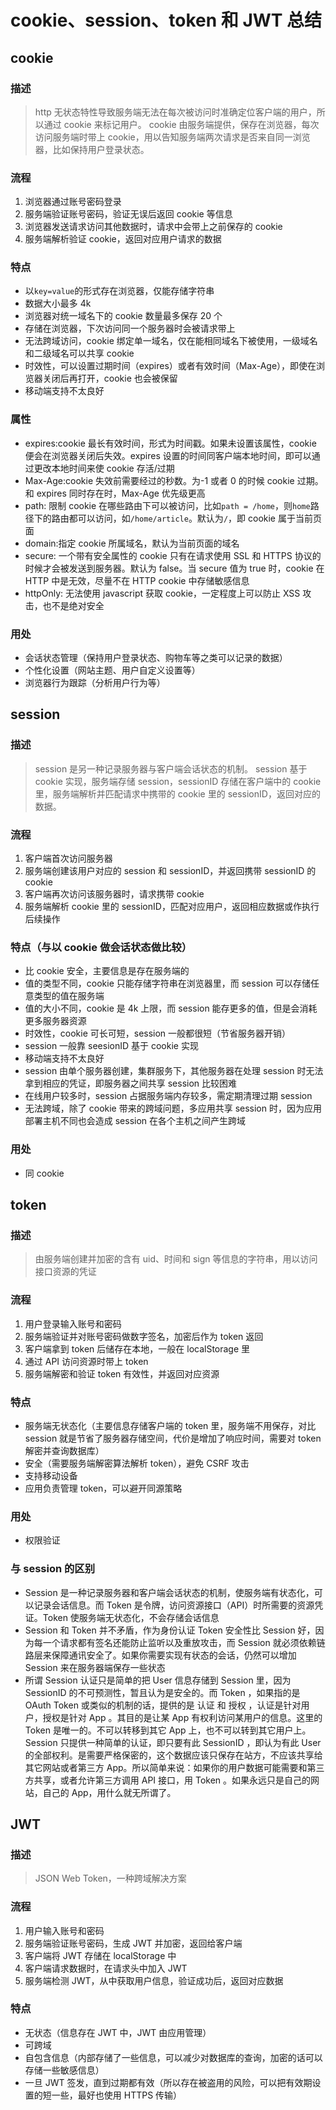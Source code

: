 # cookie、session、token 和 JWT 总结

## cookie

### 描述

> http 无状态特性导致服务端无法在每次被访问时准确定位客户端的用户，所以通过 cookie 来标记用户。
> cookie 由服务端提供，保存在浏览器，每次访问服务端时带上 cookie，用以告知服务端两次请求是否来自同一浏览器，比如保持用户登录状态。

### 流程

1. 浏览器通过账号密码登录
2. 服务端验证账号密码，验证无误后返回 cookie 等信息
3. 浏览器发送请求访问其他数据时，请求中会带上之前保存的 cookie
4. 服务端解析验证 cookie，返回对应用户请求的数据

### 特点

- 以`key=value`的形式存在浏览器，仅能存储字符串
- 数据大小最多 4k
- 浏览器对统一域名下的 cookie 数量最多保存 20 个
- 存储在浏览器，下次访问同一个服务器时会被请求带上
- 无法跨域访问，cookie 绑定单一域名，仅在能相同域名下被使用，一级域名和二级域名可以共享 cookie
- 时效性，可以设置过期时间（expires）或者有效时间（Max-Age），即使在浏览器关闭后再打开，cookie 也会被保留
- 移动端支持不太良好

### 属性

- expires:cookie 最长有效时间，形式为时间戳。如果未设置该属性，cookie 便会在浏览器关闭后失效。expires 设置的时间同客户端本地时间，即可以通过更改本地时间来使 cookie 存活/过期
- Max-Age:cookie 失效前需要经过的秒数。为-1 或者 0 的时候 cookie 过期。和 expires 同时存在时，Max-Age 优先级更高
- path: 限制 cookie 在哪些路由下可以被访问，比如`path = /home`，则`home`路径下的路由都可以访问，如`/home/article`。默认为`/`，即 cookie 属于当前页面
- domain:指定 cookie 所属域名，默认为当前页面的域名
- secure: 一个带有安全属性的 cookie 只有在请求使用 SSL 和 HTTPS 协议的时候才会被发送到服务器。默认为 false。当 secure 值为 true 时，cookie 在 HTTP 中是无效，尽量不在 HTTP cookie 中存储敏感信息
- httpOnly: 无法使用 javascript 获取 cookie，一定程度上可以防止 XSS 攻击，也不是绝对安全

### 用处

- 会话状态管理（保持用户登录状态、购物车等之类可以记录的数据）
- 个性化设置（网站主题、用户自定义设置等）
- 浏览器行为跟踪（分析用户行为等）

## session

### 描述

> session 是另一种记录服务器与客户端会话状态的机制。
> session 基于 cookie 实现，服务端存储 session，sessionID 存储在客户端中的 cookie 里，服务端解析并匹配请求中携带的 cookie 里的 sessionID，返回对应的数据。

### 流程

1. 客户端首次访问服务器
2. 服务端创建该用户对应的 session 和 sessionID，并返回携带 sessionID 的 cookie
3. 客户端再次访问该服务器时，请求携带 cookie
4. 服务端解析 cookie 里的 sessionID，匹配对应用户，返回相应数据或作执行后续操作

### 特点（与以 cookie 做会话状态做比较）

- 比 cookie 安全，主要信息是存在服务端的
- 值的类型不同，cookie 只能存储字符串在浏览器里，而 session 可以存储任意类型的值在服务端
- 值的大小不同，cookie 是 4k 上限，而 session 能存更多的值，但是会消耗更多服务器资源
- 时效性，cookie 可长可短，session 一般都很短（节省服务器开销）
- session 一般靠 seesionID 基于 cookie 实现
- 移动端支持不太良好
- session 由单个服务器创建，集群服务下，其他服务器在处理 session 时无法拿到相应的凭证，即服务器之间共享 session 比较困难
- 在线用户较多时，session 占据服务端内存较多，需定期清理过期 session
- 无法跨域，除了 cookie 带来的跨域问题，多应用共享 session 时，因为应用部署主机不同也会造成 session 在各个主机之间产生跨域

### 用处

- 同 cookie

## token

### 描述

> 由服务端创建并加密的含有 uid、时间和 sign 等信息的字符串，用以访问接口资源的凭证

### 流程

1. 用户登录输入账号和密码
2. 服务端验证并对账号密码做数字签名，加密后作为 token 返回
3. 客户端拿到 token 后储存在本地，一般在 localStorage 里
4. 通过 API 访问资源时带上 token
5. 服务端解密和验证 token 有效性，并返回对应资源

### 特点

- 服务端无状态化（主要信息存储客户端的 token 里，服务端不用保存，对比 session 就是节省了服务器存储空间，代价是增加了响应时间，需要对 token 解密并查询数据库）
- 安全（需要服务端解密算法解析 token），避免 CSRF 攻击
- 支持移动设备
- 应用负责管理 token，可以避开同源策略

### 用处

- 权限验证

### 与 session 的区别

- Session 是一种记录服务器和客户端会话状态的机制，使服务端有状态化，可以记录会话信息。而 Token 是令牌，访问资源接口（API）时所需要的资源凭证。Token 使服务端无状态化，不会存储会话信息
- Session 和 Token 并不矛盾，作为身份认证 Token 安全性比 Session 好，因为每一个请求都有签名还能防止监听以及重放攻击，而 Session 就必须依赖链路层来保障通讯安全了。如果你需要实现有状态的会话，仍然可以增加 Session 来在服务器端保存一些状态
- 所谓 Session 认证只是简单的把 User 信息存储到 Session 里，因为 SessionID 的不可预测性，暂且认为是安全的。而 Token ，如果指的是 OAuth Token 或类似的机制的话，提供的是 认证 和 授权 ，认证是针对用户，授权是针对 App 。其目的是让某 App 有权利访问某用户的信息。这里的 Token 是唯一的。不可以转移到其它 App 上，也不可以转到其它用户上。Session 只提供一种简单的认证，即只要有此 SessionID ，即认为有此 User 的全部权利。是需要严格保密的，这个数据应该只保存在站方，不应该共享给其它网站或者第三方 App。所以简单来说：如果你的用户数据可能需要和第三方共享，或者允许第三方调用 API 接口，用 Token 。如果永远只是自己的网站，自己的 App，用什么就无所谓了。

## JWT

### 描述

> JSON Web Token，一种跨域解决方案

### 流程

1. 用户输入账号和密码
2. 服务端验证账号密码，生成 JWT 并加密，返回给客户端
3. 客户端将 JWT 存储在 localStorage 中
4. 客户端请求数据时，在请求头中加入 JWT
5. 服务端检测 JWT，从中获取用户信息，验证成功后，返回对应数据

### 特点

- 无状态（信息存在 JWT 中，JWT 由应用管理）
- 可跨域
- 自包含信息（内部存储了一些信息，可以减少对数据库的查询，加密的话可以存储一些敏感信息）
- 一旦 JWT 签发，直到过期都有效（所以存在被盗用的风险，可以把有效期设置的短一些，最好也使用 HTTPS 传输）
